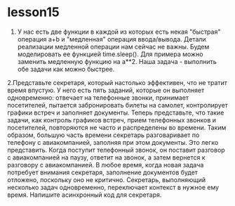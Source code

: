 # lesson15
1. У нас есть две функции в каждой из которых есть некая "быстрая" операция a+b и "медленная" операция ввода/вывода. Детали реализации медленной операции нам сейчас не важны. Будем моделировать ее функцией time.sleep(). Для примера можно заменить медленную функцию на a**2. Наша задача - выполнить обе задачи как можно быстрее.

2.Представьте секретаря, который настолько эффективен, что не тратит время впустую. У него есть пять заданий, которые он выполняет одновременно: отвечает на телефонные звонки, принимает посетителей, пытается забронировать билеты на самолет, контролирует графики встреч и заполняет документы. Теперь представьте, что такие задачи, как контроль графиков встреч, прием телефонных звонков и посетителей, повторяются не часто и распределены во времени. Таким образом, большую часть времени секретарь разговаривает по телефону с авиакомпанией, заполняя при этом документы. Это легко представить. Когда поступит телефонный звонок, он поставит разговор с авиакомпанией на паузу, ответит на звонок, а затем вернется к разговору с авиакомпанией. В любое время, когда новая задача потребует внимания секретаря, заполнение документов будет отложено, поскольку оно не критично. Секретарь, выполняющий несколько задач одновременно, переключает контекст в нужное ему время. Напишите асинхронный код для секретаря.
